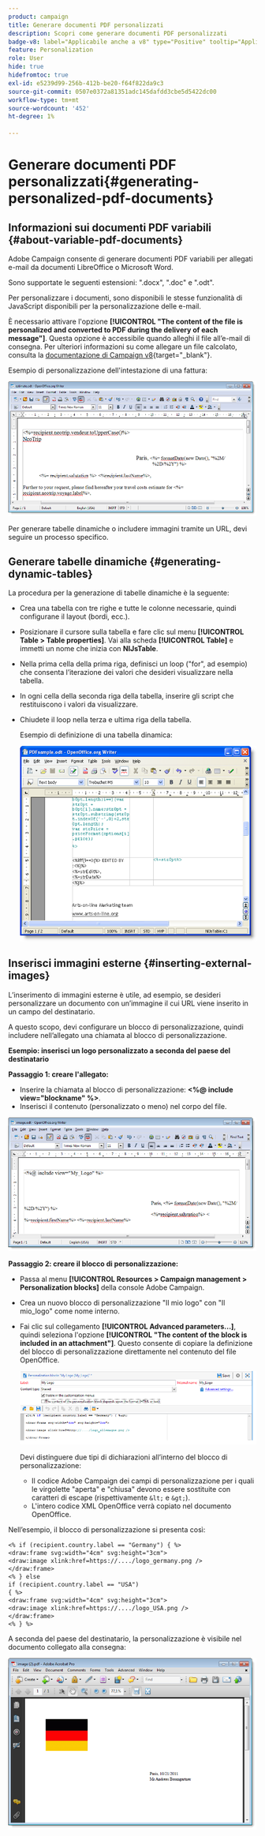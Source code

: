```yaml
---
product: campaign
title: Generare documenti PDF personalizzati
description: Scopri come generare documenti PDF personalizzati
badge-v8: label="Applicabile anche a v8" type="Positive" tooltip="Applicabile anche a Campaign v8"
feature: Personalization
role: User
hide: true
hidefromtoc: true
exl-id: e5239d99-256b-412b-be20-f64f822da9c3
source-git-commit: 0507e0372a81351adc145dafdd3cbe5d5422dc00
workflow-type: tm+mt
source-wordcount: '452'
ht-degree: 1%

---
```


# Generare documenti PDF personalizzati{#generating-personalized-pdf-documents}

## Informazioni sui documenti PDF variabili {#about-variable-pdf-documents}

Adobe Campaign consente di generare documenti PDF variabili per allegati e-mail da documenti LibreOffice o Microsoft Word.

Sono supportate le seguenti estensioni: &quot;.docx&quot;, &quot;.doc&quot; e &quot;.odt&quot;.

Per personalizzare i documenti, sono disponibili le stesse funzionalità di JavaScript disponibili per la personalizzazione delle e-mail.

È necessario attivare l&#39;opzione **[!UICONTROL "The content of the file is personalized and converted to PDF during the delivery of each message"]**. Questa opzione è accessibile quando alleghi il file all’e-mail di consegna. Per ulteriori informazioni su come allegare un file calcolato, consulta la [documentazione di Campaign v8](https://experienceleague.adobe.com/docs/campaign/campaign-v8/send/emails/attaching-files.html?lang=it){target="_blank"}.

Esempio di personalizzazione dell&#39;intestazione di una fattura:

![](assets/s_ncs_pdf_simple.png)

Per generare tabelle dinamiche o includere immagini tramite un URL, devi seguire un processo specifico.

## Generare tabelle dinamiche {#generating-dynamic-tables}

La procedura per la generazione di tabelle dinamiche è la seguente:

* Crea una tabella con tre righe e tutte le colonne necessarie, quindi configurane il layout (bordi, ecc.).
* Posizionare il cursore sulla tabella e fare clic sul menu **[!UICONTROL Table > Table properties]**. Vai alla scheda **[!UICONTROL Table]** e immetti un nome che inizia con **NlJsTable**.
* Nella prima cella della prima riga, definisci un loop (&quot;for&quot;, ad esempio) che consenta l’iterazione dei valori che desideri visualizzare nella tabella.
* In ogni cella della seconda riga della tabella, inserire gli script che restituiscono i valori da visualizzare.
* Chiudete il loop nella terza e ultima riga della tabella.

  Esempio di definizione di una tabella dinamica:

  ![](assets/s_ncs_pdf_table.png)

## Inserisci immagini esterne {#inserting-external-images}

L’inserimento di immagini esterne è utile, ad esempio, se desideri personalizzare un documento con un’immagine il cui URL viene inserito in un campo del destinatario.

A questo scopo, devi configurare un blocco di personalizzazione, quindi includere nell’allegato una chiamata al blocco di personalizzazione.

**Esempio: inserisci un logo personalizzato a seconda del paese del destinatario**

**Passaggio 1: creare l&#39;allegato:**

* Inserire la chiamata al blocco di personalizzazione: **&lt;%@ include view=&quot;blockname&quot; %>**.
* Inserisci il contenuto (personalizzato o meno) nel corpo del file.

![](assets/s_ncs_open_office_blocdeperso.png)

**Passaggio 2: creare il blocco di personalizzazione:**

* Passa al menu **[!UICONTROL Resources > Campaign management > Personalization blocks]** della console Adobe Campaign.
* Crea un nuovo blocco di personalizzazione &quot;Il mio logo&quot; con &quot;Il mio_logo&quot; come nome interno.
* Fai clic sul collegamento **[!UICONTROL Advanced parameters...]**, quindi seleziona l&#39;opzione **[!UICONTROL "The content of the block is included in an attachment"]**. Questo consente di copiare la definizione del blocco di personalizzazione direttamente nel contenuto del file OpenOffice.

  ![](assets/s_ncs_pdf_bloc_option.png)

  Devi distinguere due tipi di dichiarazioni all’interno del blocco di personalizzazione:

   * Il codice Adobe Campaign dei campi di personalizzazione per i quali le virgolette &quot;aperta&quot; e &quot;chiusa&quot; devono essere sostituite con caratteri di escape (rispettivamente `&lt;` e `&gt;`).
   * L&#39;intero codice XML OpenOffice verrà copiato nel documento OpenOffice.

Nell’esempio, il blocco di personalizzazione si presenta così:

```
<% if (recipient.country.label == "Germany") { %>
<draw:frame svg:width="4cm" svg:height="3cm">
<draw:image xlink:href=https://..../logo_germany.png />
</draw:frame>
<% } else
if (recipient.country.label == "USA")
{ %>
<draw:frame svg:width="4cm" svg:height="3cm">
<draw:image xlink:href=https://..../logo_USA.png />
</draw:frame>
<% } %>
```

A seconda del paese del destinatario, la personalizzazione è visibile nel documento collegato alla consegna:

![](assets/s_ncs_pdf_result.png)
